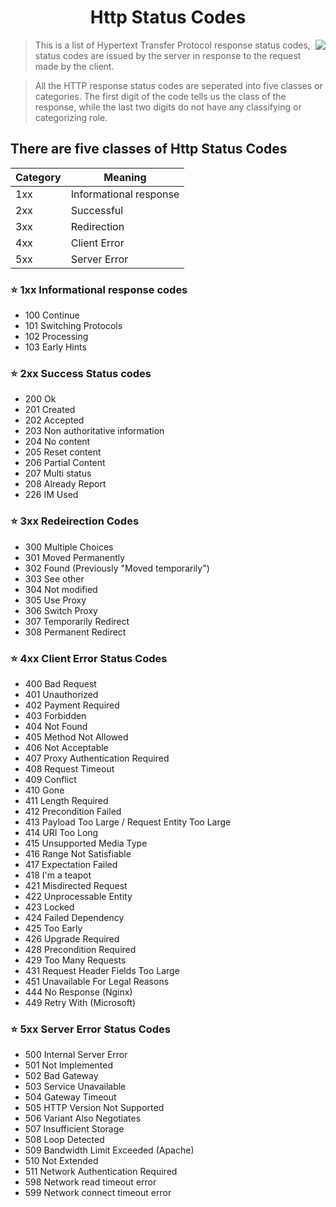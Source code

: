 <h1 align="center">Http Status Codes</h1>

[<img src="https://res.cloudinary.com/ngleadersdb/image/upload/h_150/v1584474698/it_huyjrx.png" align="right">](https://github.com/afolorunso/)

> This is a list of Hypertext Transfer Protocol response status codes, status codes are issued by the server in response to the request made by the  client.

> All the  HTTP response status codes are seperated into five classes or categories. The first digit of the code tells us the class of the response, while the last two digits do not have any classifying or categorizing role.

## There are five classes of Http Status Codes
| Category | Meaning |
| --- | --- |
| 1xx | Informational response |
| 2xx  | Successful |
| 3xx  | Redirection |
| 4xx  | Client Error |
| 5xx  | Server Error |


### ⭐️ 1xx Informational response codes
* 100 Continue
* 101 Switching Protocols
* 102 Processing 
* 103 Early Hints

### ⭐️ 2xx Success Status codes
* 200 Ok
* 201 Created
* 202 Accepted 
* 203 Non authoritative information
* 204 No content
* 205 Reset content
* 206 Partial Content
* 207 Multi status
* 208 Already Report
* 226 IM Used

### ⭐️ 3xx Redeirection Codes
* 300 Multiple Choices
* 301 Moved Permanently
* 302 Found (Previously "Moved temporarily") 
* 303 See other
* 304 Not modified
* 305 Use Proxy
* 306 Switch Proxy
* 307 Temporarily Redirect
* 308 Permanent Redirect

### ⭐️ 4xx Client Error Status Codes
* 400 Bad Request
* 401 Unauthorized
* 402 Payment Required
* 403 Forbidden
* 404 Not Found
* 405 Method Not Allowed
* 406 Not Acceptable
* 407 Proxy Authentication Required
* 408 Request Timeout
* 409 Conflict
* 410 Gone
* 411 Length Required
* 412 Precondition Failed
* 413 Payload Too Large / Request Entity Too Large
* 414 URI Too Long
* 415 Unsupported Media Type
* 416 Range Not Satisfiable 
* 417 Expectation Failed
* 418 I'm a teapot 
* 421 Misdirected Request
* 422 Unprocessable Entity 
* 423 Locked
* 424 Failed Dependency
* 425 Too Early 
* 426 Upgrade Required
* 428 Precondition Required
* 429 Too Many Requests
* 431 Request Header Fields Too Large
* 451 Unavailable For Legal Reasons
* 444 No Response (Nginx)
* 449 Retry With (Microsoft)

### ⭐️ 5xx Server Error Status Codes
* 500 Internal Server Error
* 501 Not Implemented
* 502 Bad Gateway
* 503 Service Unavailable
* 504 Gateway Timeout
* 505 HTTP Version Not Supported
* 506 Variant Also Negotiates
* 507 Insufficient Storage
* 508 Loop Detected
* 509 Bandwidth Limit Exceeded (Apache)
* 510 Not Extended
* 511 Network Authentication Required
* 598 Network read timeout error
* 599 Network connect timeout error